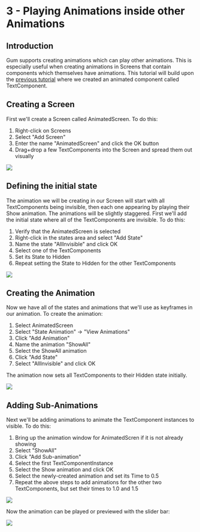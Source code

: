 # 3 - Playing Animations inside other Animations

## Introduction

Gum supports creating animations which can play other animations. This is especially useful when creating animations in Screens that contain components which themselves have animations. This tutorial will build upon the [previous tutorial](creating-an-animation.md) where we created an animated component called TextComponent.

## Creating a Screen

First we'll create a Screen called AnimatedScreen. To do this:

1. Right-click on Screens
2. Select "Add Screen"
3. Enter the name "AnimatedScreen" and click the OK button
4. Drag+drop a few TextComponents into the Screen and spread them out visually

![](../.gitbook/assets/AddScreenAndText.gif)

## Defining the initial state

The animation we will be creating in our Screen will start with all TextComponents being invisible, then each one appearing by playing their Show animation. The animations will be slightly staggered. First we'll add the initial state where all of the TextComponents are invisible. To do this:

1. Verify that the AnimatedScreen is selected
2. Right-click in the states area and select "Add State"
3. Name the state "AllInvisible" and click OK
4. Select one of the TextComponents
5. Set its State to Hidden
6. Repeat setting the State to Hidden for the other TextComponents

![](<../.gitbook/assets/MakeAllInvisibleState (1).gif>)

## Creating the Animation

Now we have all of the states and animations that we'll use as keyframes in our animation. To create the animation:

1. Select AnimatedScreen
2. Select "State Animation" -> "View Animations"
3. Click "Add Animation"
4. Name the animation "ShowAll"
5. Select the ShowAll animation
6. Click "Add State"
7. Select "AllInvisible" and click OK

The animation now sets all TextComponents to their Hidden state initially.

![](../.gitbook/assets/CreateScreenAnimation1.gif)

## Adding Sub-Animations

Next we'll be adding animations to animate the TextComponent instances to visible. To do this:

1. Bring up the animation window for AnimatedScren if it is not already showing
2. Select "ShowAll"
3. Click "Add Sub-animation"
4. Select the first TextComponentInstance
5. Select the Show animation and click OK
6. Select the newly-created animation and set its Time to 0.5
7. Repeat the above steps to add animations for the other two TextComponents, but set their times to 1.0 and 1.5

![](../.gitbook/assets/AddingSubAnimations.gif)

Now the animation can be played or previewed with the slider bar:

![](../.gitbook/assets/PreviewAndPlayingSubAnimations.gif)
